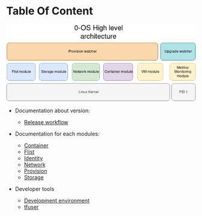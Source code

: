 # Table Of Content

![Architecture](../assets/0-OS_v2_architecture.png)

- Documentation about version:
  - [Release workflow](release/readme.md)

- Documentation for each modules:
  - [Container](container/readme.md)
  - [Flist](flist/readme.md)
  - [Identity](identity/readme.md)
  - [Network](network/readme.md)
  - [Provision](provision/readme.md)
  - [Storage](storage/readme.md)
  
- Developer tools
  - [Development environment](../qemu)
  - [tfuser](tfuser/readme.md)
